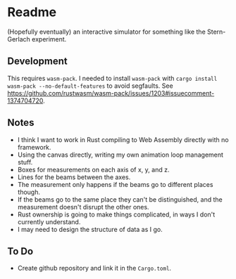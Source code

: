 # Readme

(Hopefully eventually) an interactive simulator for something like the Stern-Gerlach experiment.

## Development

This requires `wasm-pack`. I needed to install `wasm-pack` with `cargo install wasm-pack --no-default-features` to avoid segfaults. See https://github.com/rustwasm/wasm-pack/issues/1203#issuecomment-1374704720.

## Notes

- I think I want to work in Rust compiling to Web Assembly directly with no framework.
- Using the canvas directly, writing my own animation loop management stuff.
- Boxes for measurements on each axis of x, y, and z.
- Lines for the beams between the axes.
- The measurement only happens if the beams go to different places though.
- If the beams go to the same place they can't be distinguished, and the measurement doesn't disrupt the other ones.
- Rust ownership is going to make things complicated, in ways I don't currently understand.
- I may need to design the structure of data as I go.

## To Do

- Create github repository and link it in the `Cargo.toml`.